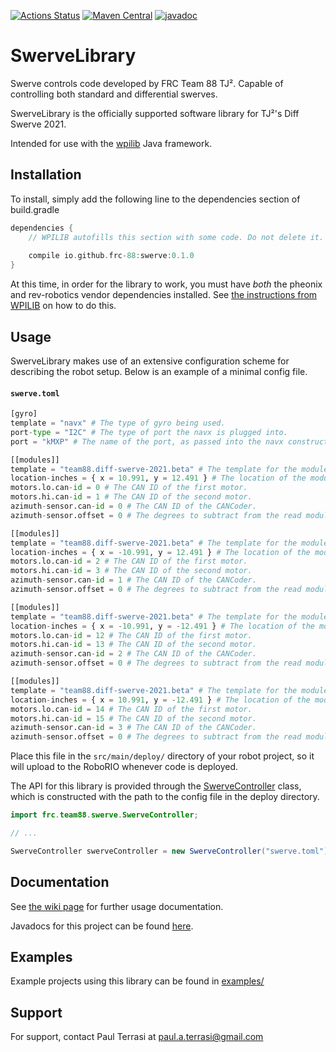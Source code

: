 [![Actions Status](https://github.com/frc-88/SwerveLibrary/workflows/Java%20CI/badge.svg)](https://github.com/frc-88/SwerveLibrary/actions) [![Maven Central](https://maven-badges.herokuapp.com/maven-central/{io.github.frc-88}/{swerve}/badge.svg)](https://maven-badges.herokuapp.com/maven-central/io.gitub.frc-88/swerve) [![javadoc](https://javadoc.io/badge2/io.github.frc-88/swerve/javadoc.svg)](https://javadoc.io/doc/io.github.frc-88/swerve)


# SwerveLibrary

Swerve controls code developed by FRC Team 88 TJ². Capable of controlling both standard and differential swerves.

SwerveLibrary is the officially supported software library for TJ²'s Diff Swerve 2021.

Intended for use with the [wpilib](https://docs.wpilib.org/en/stable/) Java framework.

## Installation

To install, simply add the following line to the dependencies section of build.gradle

```groovy
dependencies {
    // WPILIB autofills this section with some code. Do not delete it.
    
    compile io.github.frc-88:swerve:0.1.0
}
```

At this time, in order for the library to work, you must have _both_ the pheonix and rev-robotics
vendor dependencies installed. See [the instructions from WPILIB](https://docs.wpilib.org/en/stable/docs/software/vscode-overview/3rd-party-libraries.html)
on how to do this.

## Usage

SwerveLibrary makes use of an extensive configuration scheme for describing the robot setup. Below
is an example of a minimal config file.

#### **`swerve.toml`**
```python
[gyro]
template = "navx" # The type of gyro being used.
port-type = "I2C" # The type of port the navx is plugged into.
port = "kMXP" # The name of the port, as passed into the navx constructor.

[[modules]]
template = "team88.diff-swerve-2021.beta" # The template for the module.
location-inches = { x = 10.991, y = 12.491 } # The location of the module.
motors.lo.can-id = 0 # The CAN ID of the first motor.
motors.hi.can-id = 1 # The CAN ID of the second motor.
azimuth-sensor.can-id = 0 # The CAN ID of the CANCoder.
azimuth-sensor.offset = 0 # The degrees to subtract from the read module angle.

[[modules]]
template = "team88.diff-swerve-2021.beta" # The template for the module.
location-inches = { x = -10.991, y = 12.491 } # The location of the module.
motors.lo.can-id = 2 # The CAN ID of the first motor.
motors.hi.can-id = 3 # The CAN ID of the second motor.
azimuth-sensor.can-id = 1 # The CAN ID of the CANCoder.
azimuth-sensor.offset = 0 # The degrees to subtract from the read module angle.

[[modules]]
template = "team88.diff-swerve-2021.beta" # The template for the module.
location-inches = { x = -10.991, y = -12.491 } # The location of the module.
motors.lo.can-id = 12 # The CAN ID of the first motor.
motors.hi.can-id = 13 # The CAN ID of the second motor.
azimuth-sensor.can-id = 2 # The CAN ID of the CANCoder.
azimuth-sensor.offset = 0 # The degrees to subtract from the read module angle.

[[modules]]
template = "team88.diff-swerve-2021.beta" # The template for the module.
location-inches = { x = 10.991, y = -12.491 } # The location of the module.
motors.lo.can-id = 14 # The CAN ID of the first motor.
motors.hi.can-id = 15 # The CAN ID of the second motor.
azimuth-sensor.can-id = 3 # The CAN ID of the CANCoder.
azimuth-sensor.offset = 0 # The degrees to subtract from the read module angle.
```

Place this file in the `src/main/deploy/` directory of your robot project, so it will upload
to the RoboRIO whenever code is deployed. 

The API for this library is provided through the [SwerveController](https://www.javadoc.io/doc/io.github.frc-88/swerve/latest/frc/team88/swerve/SwerveController.html) 
class, which is constructed with the path to the config file in the deploy directory.

```java
import frc.team88.swerve.SwerveController;

// ...

SwerveController swerveController = new SwerveController("swerve.toml");
```

## Documentation

See [the wiki page](https://github.com/frc-88/SwerveLibrary/wiki) for further usage documentation.

Javadocs for this project can be found [here](https://www.javadoc.io/doc/io.github.frc-88/swerve/latest/frc/team88/swerve/SwerveController.html).

## Examples

Example projects using this library can be found in [examples/](https://github.com/frc-88/SwerveLibrary/tree/master/examples)

## Support

For support, contact Paul Terrasi at paul.a.terrasi@gmail.com